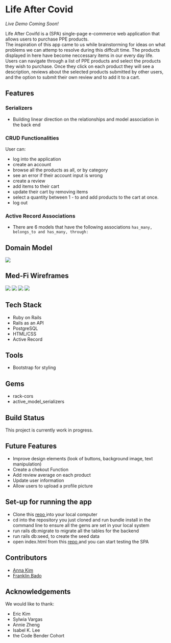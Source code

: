 # Life After Covid
*Live Demo Coming Soon!*

Life After Covifd is a (SPA) single-page e-commerce web application that allows users to purchase PPE products. <br>
The inspiration of this app came to us while brainstorming for ideas on what problems we can attemp to resolve during this diffcult time. The products displayed in here have become neccessary items in our every day life. <br>
Users can navigate through a list of PPE products and select the products they wish to purchase. Once they click on each product they will see a description, reviews about the selected products submitted by other users, and the option to submit their own review and to add it to a cart.

## Features

### Serializers
 * Building linear direction on the relationships and model association in the back end 
 
### CRUD Functionalities
 User can:
  * log into the application
  * create an account
  * browse all the products as all, or by category
  * see an error if their account input is wrong
  * create a review
  * add items to their cart 
  * update their cart by removing items 
  * select a quantity between 1 - to and add products to the cart at once.
  * log out 
  
### Active Record Associations
 * There are 6 models that have the following associations ```has_many, belongs_to and has_many, through: ```

## Domain Model
<img src='FRONTEND/image/ERD.png'> </img>

## Med-Fi Wireframes

<img src='FRONTEND/image/wireframe1.png'> </img>
<img src='FRONTEND/image/wireframe4.png'> </img>
<img src='FRONTEND/image/wireframe2.png'> </img>
<img src='FRONTEND/image/wireframe3.png'> </img>

## Tech Stack
 * Ruby on Rails
 * Rails as an API
 * PostgreSQL
 * HTML/CSS
 * Active Record
 
## Tools
 * Bootstrap for styling
 
## Gems 
 * rack-cors
 * active_model_serializers
 
## Build Status
 This project is currently work in progress.
 
## Future Features
 * Improve design elements (look of buttons, background image, text manipulation)
 * Create a chekout Function
 * Add review average on each product
 * Update user information
 * Allow users to upload a profile picture
 
 ## Set-up for running the app
 
 * Clone this <a href = "https://github.com/fbado66/Mod_3-back-end-Api"> repo </a> into your local computer
 * cd into the repository you just cloned and run bundle install in the command line to ensure all the gems are set in your local system 
 * run rails db:migrate to migrate all the tables for the backend 
 * run rails db:seed, to create the seed data
 * open index.html from this <a href = "https://github.com/iannakim/Mod-3-Project"> repo </a> and you can start testing the SPA
 
 
## Contributors
 * [Anna Kim](https://github.com/iannakim)
 * [Franklin Bado](https://github.com/fbado66)
 
## Acknowledgements
 We would like to thank:
  * Eric Kim
  * Sylwia Vargas
  * Annie Zheng
  * Isabel K. Lee
  * the Code Bender Cohort
